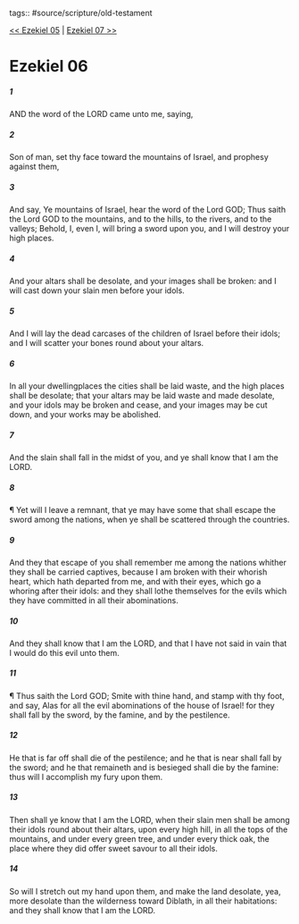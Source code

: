 tags:: #source/scripture/old-testament

[<< Ezekiel 05](/old-testament/26_Ezekiel/Ezekiel_05.md) | [Ezekiel 07 >>](/old-testament/26_Ezekiel/Ezekiel_07.md)

# Ezekiel 06

##### 1

AND the word of the LORD came unto me, saying,

##### 2

Son of man, set thy face toward the mountains of Israel, and prophesy against them,

##### 3

And say, Ye mountains of Israel, hear the word of the Lord GOD; Thus saith the Lord GOD to the mountains, and to the hills, to the rivers, and to the valleys; Behold, I, even I, will bring a sword upon you, and I will destroy your high places.

##### 4

And your altars shall be desolate, and your images shall be broken: and I will cast down your slain men before your idols.

##### 5

And I will lay the dead carcases of the children of Israel before their idols; and I will scatter your bones round about your altars.

##### 6

In all your dwellingplaces the cities shall be laid waste, and the high places shall be desolate; that your altars may be laid waste and made desolate, and your idols may be broken and cease, and your images may be cut down, and your works may be abolished.

##### 7

And the slain shall fall in the midst of you, and ye shall know that I am the LORD.

##### 8

¶ Yet will I leave a remnant, that ye may have some that shall escape the sword among the nations, when ye shall be scattered through the countries.

##### 9

And they that escape of you shall remember me among the nations whither they shall be carried captives, because I am broken with their whorish heart, which hath departed from me, and with their eyes, which go a whoring after their idols: and they shall lothe themselves for the evils which they have committed in all their abominations.

##### 10

And they shall know that I am the LORD, and that I have not said in vain that I would do this evil unto them.

##### 11

¶ Thus saith the Lord GOD; Smite with thine hand, and stamp with thy foot, and say, Alas for all the evil abominations of the house of Israel! for they shall fall by the sword, by the famine, and by the pestilence.

##### 12

He that is far off shall die of the pestilence; and he that is near shall fall by the sword; and he that remaineth and is besieged shall die by the famine: thus will I accomplish my fury upon them.

##### 13

Then shall ye know that I am the LORD, when their slain men shall be among their idols round about their altars, upon every high hill, in all the tops of the mountains, and under every green tree, and under every thick oak, the place where they did offer sweet savour to all their idols.

##### 14

So will I stretch out my hand upon them, and make the land desolate, yea, more desolate than the wilderness toward Diblath, in all their habitations: and they shall know that I am the LORD.
